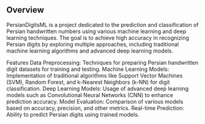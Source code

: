 


## Overview
PersianDigitsML is a project dedicated to the prediction and classification of Persian handwritten numbers using various machine learning and deep learning techniques. The goal is to achieve high accuracy in recognizing Persian digits by exploring multiple approaches, including traditional machine learning algorithms and advanced deep learning models.

Features
Data Preprocessing: Techniques for preparing Persian handwritten digit datasets for training and testing.
Machine Learning Models: Implementation of traditional algorithms like Support Vector Machines (SVM), Random Forest, and k-Nearest Neighbors (k-NN) for digit classification.
Deep Learning Models: Usage of advanced deep learning models such as Convolutional Neural Networks (CNN) to enhance prediction accuracy.
Model Evaluation: Comparison of various models based on accuracy, precision, and other metrics.
Real-time Prediction: Ability to predict Persian digits using trained models.
